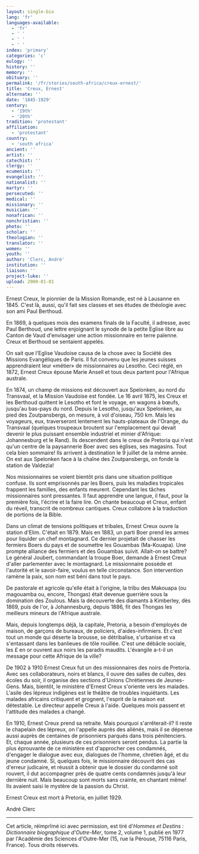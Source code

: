 ```yaml
---
layout: single-bio
lang: 'fr'
languages-available:
  - 'fr'
  - ' '
  - ' '
  - ' '
index: 'primary'
categories: 'c'
eulogy: ''
history: ''
memory: ''
obituary: ''
permalink: '/fr/stories/south-africa/creux-ernest/'
title: 'Creux, Ernest'
alternate: ''
date: '1845-1929'
century:
  - '19th'
  - '20th'
tradition: 'protestant'
affiliation:
  - 'protestant'
country:
  - 'south africa'
ancient: ''
artist: ''
catechist: ''
clergy: ''
ecumenist: ''
evangelist: ''
nationalist: ''
martyr: ''
persecuted: ''
medical: ''
missionary: ''
musician: ''
nonafrican: ''
nonchristian: ''
photo: ''
scholar: ''
theologian: ''
translator: ''
women: ''
youth: ''
author: 'Clerc, André'
institution: ''
liaison: ''
project-luke: ''
upload: 2000-01-01
---
```



Ernest Creux, le pionnier de la Mission Romande, est né à Lausanne en 1845. C'est là, aussi, qu'il fait ses classes et ses études de théologie avec son ami Paul Berthoud.

En 1869, à quelques mois des examens finals de la Faculté, il adresse, avec Paul Berthoud, une lettre enjoignant le synode de la petite Eglise libre au Canton de Vaud d'envisager une action missionnaire en terre païenne. Creux et Berthoud se sentaient appelés.

On sait que l'Eglise Vaudoise causa de la chose avec la Société des Missions Evangéliques de Paris. Il fut convenu que les jeunes suisses apprendraient leur &laquo;métier&raquo; de missionnaires au Lesotho. Ceci réglé, en 1872, Ernest Creux épouse Marie Ansell et tous deux partent pour l'Afrique australe.

En 1874, un champ de missions est découvert aux Spelonken, au nord du Transvaal, et la Mission Vaudoise est fondée. Le 16 avril 1875, les Creux et les Berthoud quittent le Lesotho et font le voyage, en wagons à bœufs, jusqu'au bas-pays du nord. Depuis le Lesotho, jusqu'aux Spelonken, au pied des Zoutpansbergs, on mesure, à vol d'oiseau, 750 km. Mais les voyageurs, eux, traverseront lentement les hauts-plateaux de l'Orange, du Transvaal (quelques troupeaux broutent sur l'emplacement qui devait devenir le plus puissant ensemble industriel et minier d'Afrique: Johannesburg et le Rand). Ils descendent dans le creux de Pretoria qui n'est qu'un centre de la paysannerie Boer avec ses églises, ses magasins. Tout cela bien sommaire! Ils arrivent à destination le 9 juillet de la même année. On est aux Spelonken face à la chaîne des Zoutpansbergs, on fonde la station de Valdezia!

Nos missionnaires se voient bientôt pris dans une situation politique confuse. Ils sont emprisonnés par les Boers, puis les maladies tropicales frappent les familles, des enfants meurent. Cependant les tâches missionnaires sont pressantes. Il faut apprendre une langue, il faut, pour la première fois, l'écrire et la faire lire. On chante beaucoup et Creux, enfant du réveil, transcrit de nombreux cantiques. Creux collabore à la traduction de portions de la Bible.

Dans un climat de tensions politiques et tribales, Ernest Creux ouvre la station d'Elim. C'était en 1879. Mais en 1883, un parti Boer prend les armes pour liquider un chef montagnard. Ce dernier projetait de chasser les fermiers Boers du pays et de soumettre les Gouambas (Ma-Kouapa). Une prompte alliance des fermiers et des Gouambas suivit. Allait-on se battre? Le général Joubert, commandant la troupe Boer, demande à Ernest Creux d'aller parlementer avec le montagnard. Le missionnaire possède et l'autorité et le savoir-faire, voulus en telle circonstance. Son intervention ramène la paix, son nom est béni dans tout le pays.

De pastorale et agricole qu'elle était à l'origine, la tribu des Makouapa (ou magouamba ou, encore, Thongas) était devenue guerrière sous la domination des Zoulous. Mais la découverte des diamants à Kimberley, dès 1869, puis de l'or, à Johannesburg, depuis 1886, fit des Thongas les meilleurs mineurs de l'Afrique australe.

Mais, depuis longtemps déjà, la capitale, Pretoria, a besoin d'employés de maison, de garçons de bureaux, de policiers, d'aides-infirmiers. Et c'est tout un monde qui déserte la brousse, se détribalise, s'urbanise et va s'entassant dans les banlieues de tôle rouillée. C'est une débâcle sociale, les £ en or ouvrent aux noirs les paradis maudits. L'évangile a-t-il un message pour cette Afrique de la ville?

De 1902 à 1910 Ernest Creux fut un des missionnaires des noirs de Pretoria. Avec ses collaborateurs, noirs et blancs, il ouvre des salles de cultes, des écoles du soir, il organise des sections d'Unions Chrétiennes de Jeunes-Gens. Mais, bientôt, le ministère d'Ernest Creux s'oriente vers les malades. L'asile des lépreux indigènes est le théâtre de troubles inquiétants. Les malades africains critiquent et grognent, l'esprit de la maison est détestable. Le directeur appelle Creux à l'aide. Quelques mois passent et l'attitude des malades a changé.

En 1910, Ernest Creux prend sa retraite. Mais pourquoi s'arrêterait-il? Il reste le chapelain des lépreux, on l'appelle auprès des aliénés, mais il se dépense aussi auprès de centaines de prisonniers parqués dans trois pénitenciers. Et, chaque année, plusieurs de ces prisonniers seront pendus. La partie la plus éprouvante de ce ministère est d'approcher ces condamnés, d'engager le dialogue avec eux, dialogues de l'homme, chrétien âgé, et du jeune condamné. Si, quelques fois, le missionnaire découvrit des cas d'erreur judicaire, et réussit à obtenir que le dossier du condamné soit rouvert, il dut accompagner près de quatre cents condamnés jusqu'à leur dernière nuit. Mais beaucoup sont morts sans crainte, en chantant même! Ils avaient saisi le mystère de la passion du Christ.

Ernest Creux est mort à Pretoria, en juillet 1929.

André Clerc

---

Cet article, r&eacute;impr&icirc;m&eacute; ici avec permission, est tir&eacute; d'*Hommes et Destins : Dictionnaire biographique d'Outre-Mer*, tome 2, volume 1, publi&eacute; en 1977 par l'Acad&eacute;mie des Sciences d'Outre-Mer (15, rue la P&eacute;rouse, 75116 Paris, France). Tous droits r&eacute;serv&eacute;s.